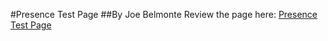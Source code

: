 #Presence Test Page
##By Joe Belmonte
Review the page here: [Presence Test Page](https://glancepro.online/presence.html)
